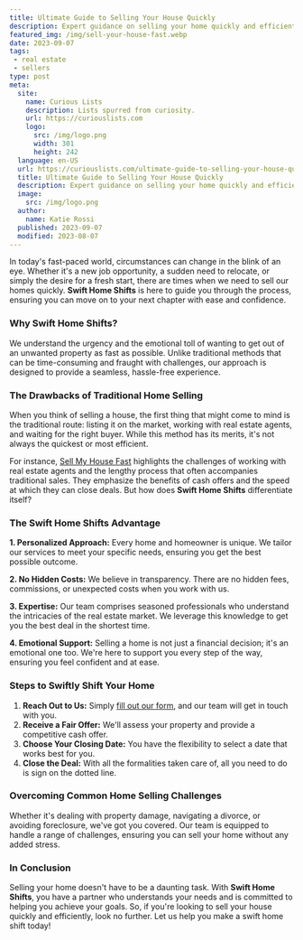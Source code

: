 ```yaml
---
title: Ultimate Guide to Selling Your House Quickly
description: Expert guidance on selling your home quickly and efficiently. Tailored services, transparent processes, and emotional support for a seamless transition.
featured_img: /img/sell-your-house-fast.webp
date: 2023-09-07
tags:
 - real estate
 - sellers
type: post
meta:
  site:
    name: Curious Lists
    description: Lists spurred from curiosity.
    url: https://curiouslists.com
    logo:
      src: /img/logo.png
      width: 301
      height: 242
  language: en-US
  url: https://curiouslists.com/ultimate-guide-to-selling-your-house-quickly
  title: Ultimate Guide to Selling Your House Quickly
  description: Expert guidance on selling your home quickly and efficiently. Tailored services, transparent processes, and emotional support for a seamless transition.
  image:
    src: /img/logo.png
  author:
    name: Katie Rossi
  published: 2023-09-07
  modified: 2023-08-07
---
```


In today's fast-paced world, circumstances can change in the blink of an eye. Whether it's a new job opportunity, a sudden need to relocate, or simply the desire for a fresh start, there are times when we need to sell our homes quickly. **Swift Home Shifts** is here to guide you through the process, ensuring you can move on to your next chapter with ease and confidence.

### Why Swift Home Shifts?

We understand the urgency and the emotional toll of wanting to get out of an unwanted property as fast as possible. Unlike traditional methods that can be time-consuming and fraught with challenges, our approach is designed to provide a seamless, hassle-free experience.

### The Drawbacks of Traditional Home Selling

When you think of selling a house, the first thing that might come to mind is the traditional route: listing it on the market, working with real estate agents, and waiting for the right buyer. While this method has its merits, it's not always the quickest or most efficient. 

For instance, [Sell My House Fast](https://wearehomebuyers.com) highlights the challenges of working with real estate agents and the lengthy process that often accompanies traditional sales. They emphasize the benefits of cash offers and the speed at which they can close deals. But how does **Swift Home Shifts** differentiate itself?

### The Swift Home Shifts Advantage

**1. Personalized Approach:** Every home and homeowner is unique. We tailor our services to meet your specific needs, ensuring you get the best possible outcome.

**2. No Hidden Costs:** We believe in transparency. There are no hidden fees, commissions, or unexpected costs when you work with us.

**3. Expertise:** Our team comprises seasoned professionals who understand the intricacies of the real estate market. We leverage this knowledge to get you the best deal in the shortest time.

**4. Emotional Support:** Selling a home is not just a financial decision; it's an emotional one too. We're here to support you every step of the way, ensuring you feel confident and at ease.

### Steps to Swiftly Shift Your Home

1. **Reach Out to Us:** Simply [fill out our form](https://www.wearehomebuyers.com/contact-us), and our team will get in touch with you.
2. **Receive a Fair Offer:** We'll assess your property and provide a competitive cash offer.
3. **Choose Your Closing Date:** You have the flexibility to select a date that works best for you.
4. **Close the Deal:** With all the formalities taken care of, all you need to do is sign on the dotted line.

### Overcoming Common Home Selling Challenges

Whether it's dealing with property damage, navigating a divorce, or avoiding foreclosure, we've got you covered. Our team is equipped to handle a range of challenges, ensuring you can sell your home without any added stress.

### In Conclusion

Selling your home doesn't have to be a daunting task. With **Swift Home Shifts**, you have a partner who understands your needs and is committed to helping you achieve your goals. So, if you're looking to sell your house quickly and efficiently, look no further. Let us help you make a swift home shift today!